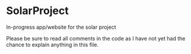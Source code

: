 # SolarProject
In-progress app/website for the solar project

Please be sure to read all comments in the code as I have not yet had the chance to explain anything in this file.
